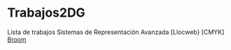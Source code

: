 # Trabajos2DG
Lista de trabajos Sistemas de Representación Avanzada
[Llocweb}
[CMYK]
[Broom](https://martaalfonsopozo.github.io/broom/)
